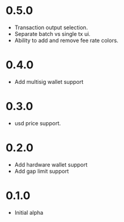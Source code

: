 # 0.5.0
- Transaction output selection.
- Separate batch vs single tx ui.
- Ability to add and remove fee rate colors.

# 0.4.0
- Add multisig wallet support


# 0.3.0
- usd price support.

# 0.2.0

- Add hardware wallet support
- Add gap limit support

# 0.1.0

- Initial alpha 
